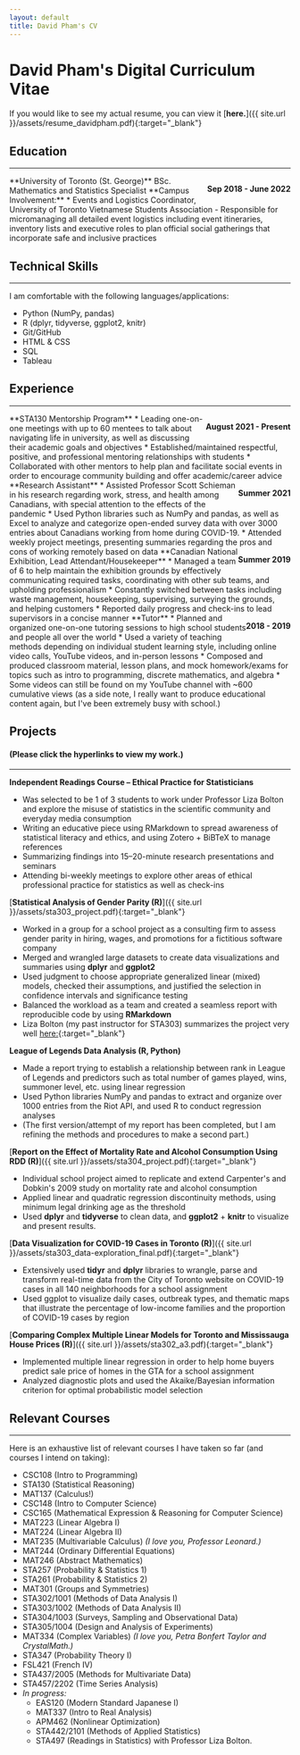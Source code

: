 ```yaml
---
layout: default
title: David Pham's CV
---
```

# David Pham's Digital Curriculum Vitae
If you would like to see my actual resume, you can view it [**here.**]({{ site.url }}/assets/resume_davidpham.pdf){:target="_blank"}

## Education  
----
<p style="float: right;"><b>Sep 2018 - June 2022</b></p>
**University of Toronto (St. George)**  
BSc. Mathematics and Statistics Specialist  
**Campus Involvement:**
* Events and Logistics Coordinator, University of Toronto Vietnamese Students Association
	- Responsible for micromanaging all detailed event logistics including event itineraries, inventory lists and executive roles to plan official social gatherings that incorporate safe and inclusive practices 

## Technical Skills
----
I am comfortable with the following languages/applications:
* Python (NumPy, pandas)
* R (dplyr, tidyverse, ggplot2, knitr)
* Git/GitHub
* HTML & CSS
* SQL
* Tableau

## Experience
----

<p style = "float:right;"><b>August 2021 - Present</b></p>
**STA130 Mentorship Program**
* Leading one-on-one meetings with up to 60 mentees to talk about navigating life in university, as well as discussing their academic goals and objectives
* Established/maintained respectful, positive, and professional mentoring relationships with students
* Collaborated with other mentors to help plan and facilitate social events in order to encourage community building and offer academic/career advice

<p style = "float:right;"><b>Summer 2021</b></p>
**Research Assistant**
* Assisted Professor Scott Schieman in his research regarding work, stress, and health among Canadians, with special attention to the effects of the pandemic
* Used Python libraries such as NumPy and pandas, as well as Excel to analyze and categorize open-ended survey data with over 3000 entries about Canadians working from home during COVID-19.
* Attended weekly project meetings, presenting summaries regarding the pros and cons of working remotely based on data

<p style = "float: right;"><b>Summer 2019</b></p>
**Canadian National Exhibition, Lead Attendant/Housekeeper** 
* Managed a team of 6 to help maintain the exhibition grounds by effectively communicating required tasks, coordinating with other sub teams, and upholding professionalism
* Constantly switched between tasks including waste management, housekeeping, supervising, surveying the grounds, and helping customers
* Reported daily progress and check-ins to lead supervisors in a concise manner

<p style = "float: right;"><b>2018 - 2019</b></p>
**Tutor**
* Planned and organized one-on-one tutoring sessions to high school students and people all over the world
* Used a variety of teaching methods depending on individual student learning style, including online video calls, YouTube videos, and in-person lessons
* Composed and produced classroom material, lesson plans, and mock homework/exams for topics such as intro to programming, discrete mathematics, and algebra
* Some videos can still be found on my YouTube channel with ~600 cumulative views (as a side note, I really want to produce educational content again, but I've been extremely busy with school.)

## Projects 
#### (Please click the hyperlinks to view my work.)
----
**Independent Readings Course – Ethical Practice for Statisticians**
* Was selected to be 1 of 3 students to work under Professor Liza Bolton and explore the misuse of statistics
in the scientific community and everyday media consumption
* Writing an educative piece using RMarkdown to spread awareness of statistical literacy and ethics, and using Zotero + BiBTeX to manage references
* Summarizing findings into 15–20-minute research presentations and seminars
* Attending bi-weekly meetings to explore other areas of ethical professional practice for statistics as well as check-ins

[**Statistical Analysis of Gender Parity (R)**]({{ site.url }}/assets/sta303_project.pdf){:target="_blank"}
* Worked in a group for a school project as a consulting firm to assess gender parity in hiring, wages, and promotions for a fictitious software company
* Merged and wrangled large datasets to create data visualizations and summaries using **dplyr** and **ggplot2**
* Used judgment to choose appropriate generalized linear (mixed) models, checked their assumptions, and justified the selection in confidence intervals and significance testing
* Balanced the workload as a team and created a seamless report with reproducible code by using **RMarkdown**
* Liza Bolton (my past instructor for STA303) summarizes the project very well [here:](https://www.lizabolton.com/sta303_winter21_note){:target="_blank"}  

**League of Legends Data Analysis (R, Python)**
* Made a report trying to establish a relationship between rank in League of Legends and predictors such as total number of games played, wins, summoner level, etc. using linear regression
* Used Python libraries NumPy and pandas to extract and organize over 1000 entries from the Riot API, and used R to conduct regression analyses
* (The first version/attempt of my report has been completed, but I am refining the methods and procedures to make a second part.)

[**Report on the Effect of Mortality Rate and Alcohol Consumption Using RDD (R)**]({{ site.url }}/assets/sta304_project.pdf){:target="_blank"}
* Individual school project aimed to replicate and extend Carpenter's and Dobkin's 2009 study on mortality rate and alcohol consumption
* Applied linear and quadratic regression discontinuity methods, using minimum legal drinking age as the threshold
* Used **dplyr** and **tidyverse** to clean data, and **ggplot2** + **knitr** to visualize and present results.

[**Data Visualization for COVID-19 Cases in Toronto (R)**]({{ site.url }}/assets/sta303_data-exploration_final.pdf){:target="_blank"}
* Extensively used **tidyr** and **dplyr** libraries to wrangle, parse and transform real-time data from the City of Toronto website on COVID-19 cases in all 140 neighborhoods for a school assignment
* Used ggplot to visualize daily cases, outbreak types, and thematic maps that illustrate the percentage of low-income families and the proportion of COVID-19 cases by region

[**Comparing Complex Multiple Linear Models for Toronto and Mississauga House Prices (R)**]({{ site.url }}/assets/sta302_a3.pdf){:target="_blank"}
* Implemented multiple linear regression in order to help home buyers predict sale price of homes in the GTA for a school assignment
* Analyzed diagnostic plots and used the Akaike/Bayesian information criterion for optimal probabilistic model selection

## Relevant Courses
----
Here is an exhaustive list of relevant courses I have taken so far (and courses I intend on taking):
* CSC108 (Intro to Programming)
* STA130 (Statistical Reasoning)
* MAT137 (Calculus!)
* CSC148 (Intro to Computer Science)
* CSC165 (Mathematical Expression & Reasoning for Computer Science)
* MAT223 (Linear Algebra I)
* MAT224 (Linear Algebra II)
* MAT235 (Multivariable Calculus) _(I love you, Professor Leonard.)_
* MAT244 (Ordinary Differential Equations)
* MAT246 (Abstract Mathematics)
* STA257 (Probability & Statistics 1)
* STA261 (Probability & Statistics 2)
* MAT301 (Groups and Symmetries)
* STA302/1001 (Methods of Data Analysis I)
* STA303/1002 (Methods of Data Analysis II)
* STA304/1003 (Surveys, Sampling and Observational Data)
* STA305/1004 (Design and Analysis of Experiments)
* MAT334 (Complex Variables) _(I love you, Petra Bonfert Taylor and CrystalMath.)_
* STA347 (Probability Theory I)
* FSL421 (French IV)
* STA437/2005 (Methods for Multivariate Data)
* STA457/2202 (Time Series Analysis)
* _In progress:_
  - EAS120 (Modern Standard Japanese I)
  - MAT337 (Intro to Real Analysis)
  - APM462 (Nonlinear Optimization)
  - STA442/2101 (Methods of Applied Statistics)
  - STA497 (Readings in Statistics) with Professor Liza Bolton.
